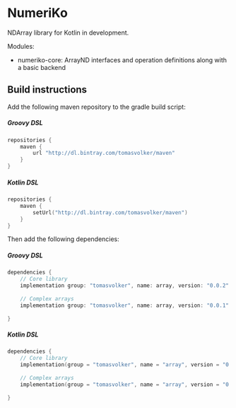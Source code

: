 # NumeriKo

NDArray library for Kotlin in development.

Modules:

- numeriko-core: ArrayND interfaces and operation definitions along with a basic backend

## Build instructions

Add the following maven repository to the gradle build script:

##### Groovy DSL
```groovy
repositories {
    maven {
        url "http://dl.bintray.com/tomasvolker/maven"
    }
}
```
##### Kotlin DSL
```kotlin
repositories {
    maven {
        setUrl("http://dl.bintray.com/tomasvolker/maven")
    }
}
```

Then add the following dependencies:

##### Groovy DSL
```groovy
dependencies {
    // Core library
    implementation group: "tomasvolker", name: array, version: "0.0.2"
    
    // Complex arrays
    implementation group: "tomasvolker", name: array, version: "0.0.1"
    
}

```
##### Kotlin DSL
```kotlin
dependencies {
    // Core library
    implementation(group = "tomasvolker", name = "array", version = "0.0.2")
    
    // Complex arrays
    implementation(group = "tomasvolker", name = "array", version = "0.0.1")
    
}
```

